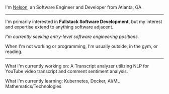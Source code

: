 I'm [Nelson](https://nelsonrodriguez.me/), an Software Engineer and Developer from Atlanta, GA

--- 

I'm primarily interested in **Fullstack Software Development**, but my interest and expertise extend to anything software adjacent. 

*I'm currently seeking entry-level software engineering positions.*

When I'm not working or programming, I'm usually outside, in the gym, or reading. 

---

What I'm currently working on: A Transcript analyzer utilizing NLP for YouTube video transcript and comment sentiment analysis.

What I'm currently learning: Kubernetes, Docker, AI/ML Mathematics/Technologies

